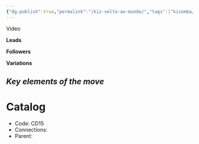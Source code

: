 ```yaml
---
{"dg-publish":true,"permalink":"/kiz-volta-ao-mundo/","tags":["kizomba/step","todo"],"created":"2025-01-29T14:38:24.659-05:00","updated":"2025-01-29T14:39:04.916-05:00"}
---
```



Video

**Leads**

**Followers**

**Variations**

*Key elements of the move*
- 

# Catalog

- Code: CD15
- Connections: 
- Parent: 